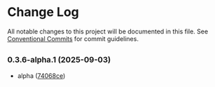 # Change Log

All notable changes to this project will be documented in this file.
See [Conventional Commits](https://conventionalcommits.org) for commit guidelines.

## <small>0.3.6-alpha.1 (2025-09-03)</small>

* alpha ([74068ce](https://github.com/mrafnadeem-apimatic/lerna-test/commit/74068ce))
